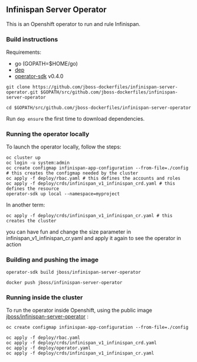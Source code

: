 ## Infinispan Server Operator

This is an Openshift operator to run and rule Infinispan.

### Build instructions

Requirements:

* go (GOPATH=$HOME/go)  
* [dep](https://github.com/golang/dep#installation)    
* [operator-sdk](https://github.com/operator-framework/operator-sdk/) v0.4.0    


```
git clone https://github.com/jboss-dockerfiles/infinispan-server-operator.git $GOPATH/src/github.com/jboss-dockerfiles/infinispan-server-operator

cd $GOPATH/src/github.com/jboss-dockerfiles/infinispan-server-operator

```

Run ```dep ensure``` the first time to download dependencies.


### Running the operator locally

To launch the operator locally, follow the steps:

```
oc cluster up
oc login -u system:admin
oc create configmap infinispan-app-configuration --from-file=./config  # this creates the configmap needed by the cluster  
oc apply -f deploy/rbac.yaml # this defines the accounts and roles
oc apply -f deploy/crds/infinispan_v1_infinispan_crd.yaml # this defines the resource  
operator-sdk up local --namespace=myproject  
```

In another term:
```
oc apply -f deploy/crds/infinispan_v1_infinispan_cr.yaml # this creates the cluster
```


you can have fun and change the size parameter in infinispan_v1_infinispan_cr.yaml and apply it again to see the operator in action  

### Building and pushing the image

```
operator-sdk build jboss/infinispan-server-operator

docker push jboss/infinispan-server-operator
```

### Running inside the cluster

To run the operator inside Openshift, using the public image [jboss/infinispan-server-operator](https://hub.docker.com/r/jboss/infinispan-server-operator) :

```
oc create configmap infinispan-app-configuration --from-file=./config

oc apply -f deploy/rbac.yaml
oc apply -f deploy/crds/infinispan_v1_infinispan_crd.yaml
oc apply -f deploy/operator.yaml
oc apply -f deploy/crds/infinispan_v1_infinispan_cr.yaml
```

